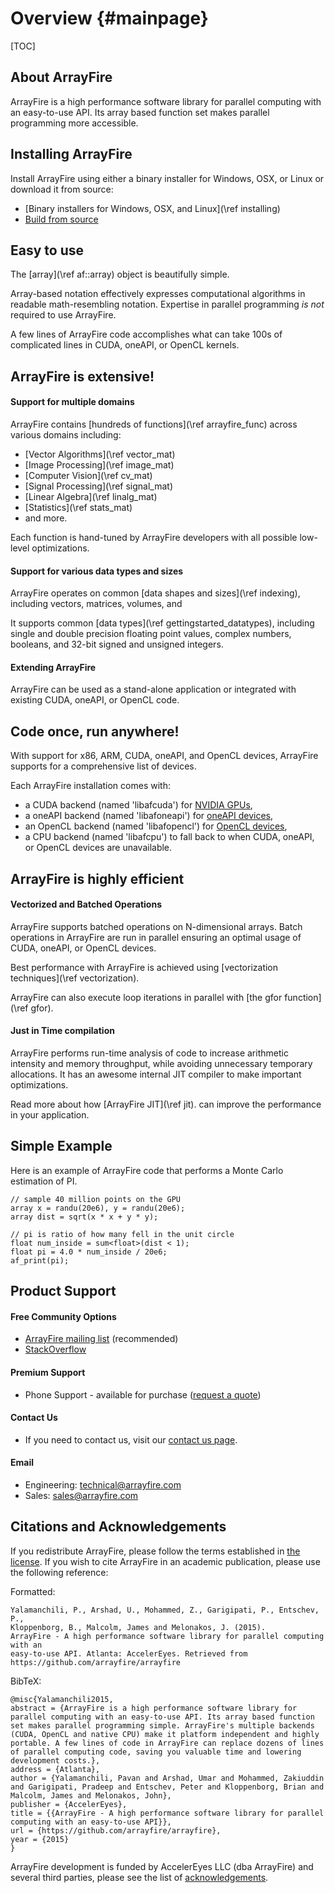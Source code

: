 Overview {#mainpage}
========

[TOC]

## About ArrayFire

ArrayFire is a high performance software library for parallel computing with
an easy-to-use API. Its array based function set makes parallel programming
more accessible.

## Installing ArrayFire

Install ArrayFire using either a binary installer for Windows, OSX, or Linux
or download it from source:

* [Binary installers for Windows, OSX, and Linux](\ref installing)
* [Build from source](https://github.com/arrayfire/arrayfire)

## Easy to use

The [array](\ref af::array) object is beautifully simple.

Array-based notation effectively expresses computational algorithms in
readable math-resembling notation. Expertise in parallel programming _is not_
required to use ArrayFire.

A few lines of ArrayFire code accomplishes what can take 100s of complicated
lines in CUDA, oneAPI, or OpenCL kernels.

## ArrayFire is extensive!

#### Support for multiple domains

ArrayFire contains [hundreds of functions](\ref arrayfire_func) across various
domains including:
- [Vector Algorithms](\ref vector_mat)
- [Image Processing](\ref image_mat)
- [Computer Vision](\ref cv_mat)
- [Signal Processing](\ref signal_mat)
- [Linear Algebra](\ref linalg_mat)
- [Statistics](\ref stats_mat)
- and more.

Each function is hand-tuned by ArrayFire developers with all possible
low-level optimizations.

#### Support for various data types and sizes

ArrayFire operates on common [data shapes and sizes](\ref indexing), including
vectors, matrices, volumes, and

It supports common [data types](\ref gettingstarted_datatypes), including
single and double precision floating point values, complex numbers, booleans,
and 32-bit signed and unsigned integers.

#### Extending ArrayFire

ArrayFire can be used as a stand-alone application or integrated with existing
CUDA, oneAPI, or OpenCL code.

## Code once, run anywhere!

With support for x86, ARM, CUDA, oneAPI, and OpenCL devices, ArrayFire
supports for a comprehensive list of devices.

Each ArrayFire installation comes with:
- a CUDA backend (named 'libafcuda') for [NVIDIA
  GPUs](https://developer.nvidia.com/cuda-gpus),
- a oneAPI backend (named 'libafoneapi') for [oneAPI
  devices](https://www.intel.com/content/www/us/en/developer/articles/system-requirements/intel-oneapi-base-toolkit-system-requirements.html),
- an OpenCL backend (named 'libafopencl') for [OpenCL
  devices](http://www.khronos.org/conformance/adopters/conformant-products#opencl),
- a CPU backend (named 'libafcpu') to fall back to when CUDA, oneAPI, or
  OpenCL devices are unavailable.

## ArrayFire is highly efficient

#### Vectorized and Batched Operations

ArrayFire supports batched operations on N-dimensional arrays. Batch
operations in ArrayFire are run in parallel ensuring an optimal usage of CUDA,
oneAPI, or OpenCL devices.

Best performance with ArrayFire is achieved using
[vectorization techniques](\ref vectorization).

ArrayFire can also execute loop iterations in parallel with
[the gfor function](\ref gfor).

#### Just in Time compilation

ArrayFire performs run-time analysis of code to increase arithmetic intensity
and memory throughput, while avoiding unnecessary temporary allocations. It
has an awesome internal JIT compiler to make important optimizations.

Read more about how [ArrayFire JIT](\ref jit).  can improve the performance in
your application.

## Simple Example

Here is an example of ArrayFire code that performs a Monte Carlo estimation of
PI.

~~~~~~~~~~~~~~~~~~~~~~~~~~~~~~~~~~~~~~~~~~~~~~~~~~~~{.cpp}
// sample 40 million points on the GPU
array x = randu(20e6), y = randu(20e6);
array dist = sqrt(x * x + y * y);

// pi is ratio of how many fell in the unit circle
float num_inside = sum<float>(dist < 1);
float pi = 4.0 * num_inside / 20e6;
af_print(pi);
~~~~~~~~~~~~~~~~~~~~~~~~~~~~~~~~~~~~~~~~~~~~~~~~~~~~

## Product Support

#### Free Community Options

* [ArrayFire mailing
  list](https://groups.google.com/forum/#!forum/arrayfire-users) (recommended)
* [StackOverflow](http://stackoverflow.com/questions/tagged/arrayfire)

#### Premium Support

* Phone Support - available for purchase ([request a
  quote](mailto:sales@arrayfire.com))

#### Contact Us

* If you need to contact us, visit our [contact us
  page](http://arrayfire.com/company/#contact).

#### Email

* Engineering: technical@arrayfire.com
* Sales: sales@arrayfire.com

## Citations and Acknowledgements

If you redistribute ArrayFire, please follow the terms established in <a
href="https://github.com/arrayfire/arrayfire/blob/master/LICENSE">the
license</a>. If you wish to cite ArrayFire in an academic publication, please
use the following reference:

Formatted:

    Yalamanchili, P., Arshad, U., Mohammed, Z., Garigipati, P., Entschev, P.,
    Kloppenborg, B., Malcolm, James and Melonakos, J. (2015).
    ArrayFire - A high performance software library for parallel computing with an
    easy-to-use API. Atlanta: AccelerEyes. Retrieved from https://github.com/arrayfire/arrayfire

BibTeX:

    @misc{Yalamanchili2015,
    abstract = {ArrayFire is a high performance software library for parallel computing with an easy-to-use API. Its array based function set makes parallel programming simple. ArrayFire's multiple backends (CUDA, OpenCL and native CPU) make it platform independent and highly portable. A few lines of code in ArrayFire can replace dozens of lines of parallel computing code, saving you valuable time and lowering development costs.},
    address = {Atlanta},
    author = {Yalamanchili, Pavan and Arshad, Umar and Mohammed, Zakiuddin and Garigipati, Pradeep and Entschev, Peter and Kloppenborg, Brian and Malcolm, James and Melonakos, John},
    publisher = {AccelerEyes},
    title = {{ArrayFire - A high performance software library for parallel computing with an easy-to-use API}},
    url = {https://github.com/arrayfire/arrayfire},
    year = {2015}
    }

ArrayFire development is funded by AccelerEyes LLC (dba ArrayFire) and several
third parties, please see the list of <a
href="https://github.com/arrayfire/arrayfire/blob/master/ACKNOWLEDGEMENTS.md">acknowledgements</a>.

